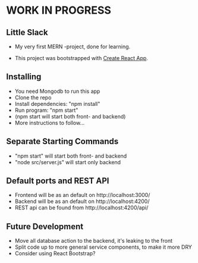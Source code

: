 # WORK IN PROGRESS

## Little Slack

* My very first MERN -project, done for learning.

* This project was bootstrapped with [Create React App](https://github.com/facebookincubator/create-react-app).

## Installing

* You need Mongodb to run this app
* Clone the repo
* Install dependencies: "npm install"
* Run program: "npm start"
* (npm start will start both front- and backend)
* More instructions to follow...

## Separate Starting Commands

* "npm start" will start both front- and backend
* "node src/server.js" will start only backend

## Default ports and REST API

* Frontend will be as an default on http://localhost:3000/
* Backend will be as an default on http://localhost:4200/
* REST api can be found from http://localhost:4200/api/

## Future Development

* Move all database action to the backend, it's leaking to the front
* Split code up to more general service components, to make it more DRY
* Consider using React Bootstrap?
